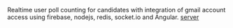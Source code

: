 Realtime user poll counting for candidates with integration of gmail account access using firebase, nodejs, redis, socket.io and Angular.
[server](https://github.com/MaNaHyper/angularVote/tree/master/server)
